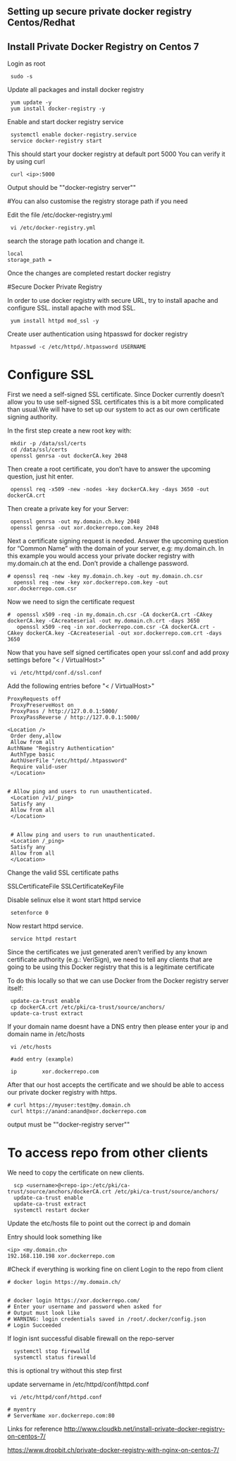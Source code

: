 ## Setting up secure private docker registry Centos/Redhat


## Install Private Docker Registry on Centos 7

Login as root

~~~~~~
 sudo -s

~~~~~~

Update all packages and install docker registry

~~~~~~~~
 yum update -y
 yum install docker-registry -y

~~~~~~~~


Enable and start docker registry service

~~~~~~~~
 systemctl enable docker-registry.service
 service docker-registry start

~~~~~~~~

This should start your docker registry at default port 5000
You can verify it by using curl

~~~~~~
 curl <ip>:5000 

~~~~~~

Output should be "\"docker-registry server\""




#You can also customise the registry storage path if you need


Edit the file /etc/docker-registry.yml

~~~~~~~
 vi /etc/docker-registry.yml

~~~~~~~ 

search the storage path location and change it.

~~~~~~~~
local
storage_path =

~~~~~~~~

Once the changes are completed restart docker registry


#Secure Docker Private Registry

In order to use docker registry with secure URL, try to install apache and configure SSL.
install apache with mod SSL.

~~~~~~~
 yum install httpd mod_ssl -y

~~~~~~~


Create user authentication using htpasswd for docker registry

~~~~~~~
 htpasswd -c /etc/httpd/.htpassword USERNAME

~~~~~~~

# Configure SSL

First we need a self-signed SSL certificate. Since Docker currently doesn’t allow you to use self-signed SSL certificates this is a bit more complicated than usual.We will have to set up our system to act as our own certificate signing authority.

In the first step create a new root key with:

~~~~~~~
 mkdir -p /data/ssl/certs
 cd /data/ssl/certs
 openssl genrsa -out dockerCA.key 2048

~~~~~~~

Then create a root certificate, you don’t have to answer the upcoming question, just hit enter.

~~~~~
 openssl req -x509 -new -nodes -key dockerCA.key -days 3650 -out dockerCA.crt

~~~~~


Then create a private key for your Server:

~~~~~~~~
 openssl genrsa -out my.domain.ch.key 2048
 openssl genrsa -out xor.dockerrepo.com.key 2048

~~~~~~~~


Next a certificate signing request is needed. Answer the upcoming question for “Common Name” with the domain of your server, e.g: my.domain.ch. In this example you would access your private docker registry with my.domain.ch at the end. Don’t provide a challenge password.

~~~~~~~~
# openssl req -new -key my.domain.ch.key -out my.domain.ch.csr
  openssl req -new -key xor.dockerrepo.com.key -out xor.dockerrepo.com.csr

~~~~~~~~

Now we need to sign the certificate request

~~~~~~~
#  openssl x509 -req -in my.domain.ch.csr -CA dockerCA.crt -CAkey dockerCA.key -CAcreateserial -out my.domain.ch.crt -days 3650
   openssl x509 -req -in xor.dockerrepo.com.csr -CA dockerCA.crt -CAkey dockerCA.key -CAcreateserial -out xor.dockerrepo.com.crt -days 3650

~~~~~~~


Now that you have self signed certificates open your ssl.conf and add proxy settings before "< / VirtualHost>"

~~~~~~~
 vi /etc/httpd/conf.d/ssl.conf

~~~~~~~


Add the following entries before "< / VirtualHost>"

~~~~~~~
ProxyRequests off
 ProxyPreserveHost on
 ProxyPass / http://127.0.0.1:5000/
 ProxyPassReverse / http://127.0.0.1:5000/

<Location />
 Order deny,allow
 Allow from all
AuthName "Registry Authentication"
 AuthType basic
 AuthUserFile "/etc/httpd/.htpassword"
 Require valid-user
 </Location>


# Allow ping and users to run unauthenticated.
 <Location /v1/_ping>
 Satisfy any
 Allow from all
 </Location>


 # Allow ping and users to run unauthenticated.
 <Location /_ping>
 Satisfy any
 Allow from all
 </Location>
~~~~~~~

Change the valid SSL certificate paths

SSLCertificateFile
SSLCertificateKeyFile


Disable selinux  else it wont start httpd service

~~~~~~~~
 setenforce 0

~~~~~~~~

Now restart httpd service.

~~~~~~~
 service httpd restart

~~~~~~~

Since the certificates we just generated aren’t verified by any known certificate authority (e.g.: VeriSign), we need to tell any clients that are going to be using this Docker registry that this is a legitimate certificate

To do this locally so that we can use Docker from the Docker registry server itself:

~~~~~~~~
 update-ca-trust enable
 cp dockerCA.crt /etc/pki/ca-trust/source/anchors/
 update-ca-trust extract

~~~~~~~~

If your domain name doesnt have a DNS entry then please enter your ip and domain name in /etc/hosts

~~~~~~
 vi /etc/hosts

 #add entry (example)

 ip        xor.dockerrepo.com 
~~~~~~
After that our host accepts the certificate and we should be able to access our private docker registry with https.

~~~~~~~
# curl https://myuser:test@my.domain.ch
 curl https://anand:anand@xor.dockerrepo.com

~~~~~~~

output must be "\"docker-registry server\""


# To access repo from other clients

We need to copy the certificate on new clients.

~~~~~~~~
  scp <username>@<repo-ip>:/etc/pki/ca-trust/source/anchors/dockerCA.crt /etc/pki/ca-trust/source/anchors/
  update-ca-trust enable 
  update-ca-trust extract
  systemctl restart docker

~~~~~~~~

Update the etc/hosts file to point out the correct ip and domain

Entry should look something like 

~~~~~~
<ip> <my.domain.ch>
192.168.110.198 xor.dockerrepo.com
~~~~~~

#Check if everything is working fine on client
Login to the repo from client

~~~~~~~
# docker login https://my.domain.ch/


# docker login https://xor.dockerrepo.com/
# Enter your username and password when asked for
# Output must look like
# WARNING: login credentials saved in /root/.docker/config.json
# Login Succeeded
~~~~~~~


If login isnt successful disable firewall on the repo-server

~~~~~~~
  systemctl stop firewalld
  systemctl status firewalld

~~~~~~~

this is optional try without this step first

update servername in /etc/httpd/conf/httpd.conf

~~~~~~~~~
 vi /etc/httpd/conf/httpd.conf

# myentry
# ServerName xor.dockerrepo.com:80

~~~~~~~~~

Links for reference 
http://www.cloudkb.net/install-private-docker-registry-on-centos-7/


https://www.dropbit.ch/private-docker-registry-with-nginx-on-centos-7/

